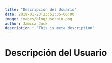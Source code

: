 ```yaml
---
title: "Descripción del Usuario"
date: 2019-01-23T23:51:36+06:00
image: images/blog/userbio.png
author: Jamica Jock
description : "This is meta description"
---
```


# Descripción del Usuario

